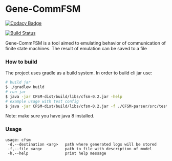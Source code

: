 # Gene-CommFSM

[![Codacy Badge](https://api.codacy.com/project/badge/Grade/6ec021d65858412cb90dba82f2d4562a)](https://www.codacy.com/app/Sammers21/Gena-CommFSM?utm_source=github.com&amp;utm_medium=referral&amp;utm_content=PAIS-Lab-Public-Projects/Gena-CommFSM&amp;utm_campaign=Badge_Grade)

[![Build Status](https://travis-ci.org/PAIS-Lab-Public-Projects/Gena-CommFSM.svg?branch=master)](https://travis-ci.org/PAIS-Lab-Public-Projects/Gena-CommFSM)

Gene-CommFSM is a tool aimed to emulating behavior of 
communication of finite state machines.
The result of emulation can be saved to a file

### How to build

The project uses gradle as a build system. In order to build cli jar use:

```bash
# build jar
$ ./gradlew build
# run jar 
$ java -jar CFSM-dist/build/libs/cfsm-0.2.jar -help
# example usage with test config
$ java -jar CFSM-dist/build/libs/cfsm-0.2.jar -f ./CFSM-parser/src/test/resources/cfsm.json 
```

Note: make sure you have java 8 installed.

### Usage

```text
usage: cfsm
 -d,--destination <arg>   path where generated logs will be stored
 -f,--file <arg>          path to file with description of model
 -h,--help                print help message
```